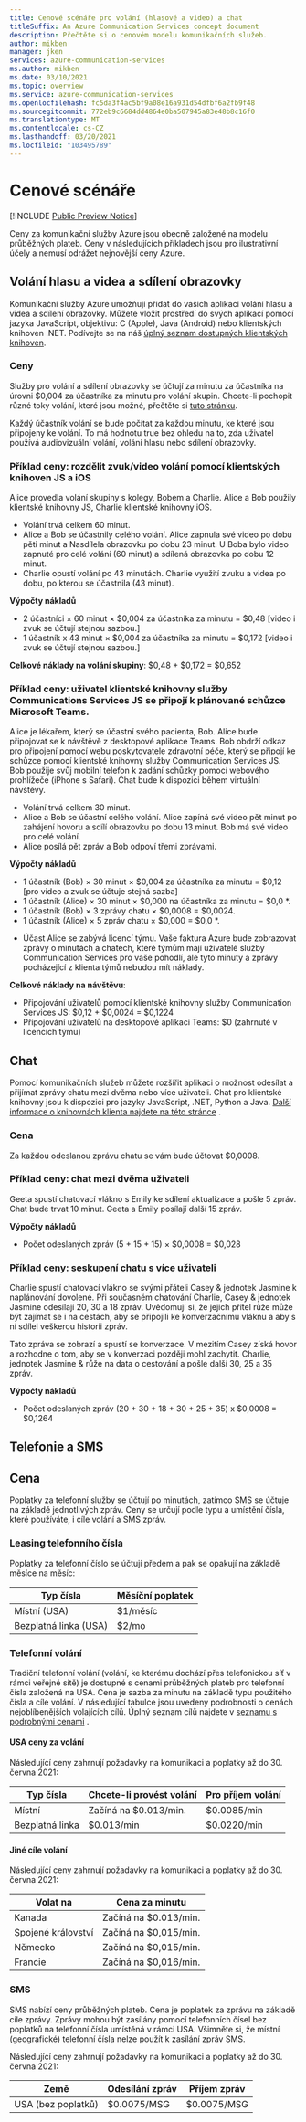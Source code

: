 ```yaml
---
title: Cenové scénáře pro volání (hlasové a video) a chat
titleSuffix: An Azure Communication Services concept document
description: Přečtěte si o cenovém modelu komunikačních služeb.
author: mikben
manager: jken
services: azure-communication-services
ms.author: mikben
ms.date: 03/10/2021
ms.topic: overview
ms.service: azure-communication-services
ms.openlocfilehash: fc5da3f4ac5bf9a08e16a931d54dfbf6a2fb9f48
ms.sourcegitcommit: 772eb9c6684dd4864e0ba507945a83e48b8c16f0
ms.translationtype: MT
ms.contentlocale: cs-CZ
ms.lasthandoff: 03/20/2021
ms.locfileid: "103495789"
---
```

# <a name="pricing-scenarios"></a>Cenové scénáře

[!INCLUDE [Public Preview Notice](../includes/public-preview-include.md)]


Ceny za komunikační služby Azure jsou obecně založené na modelu průběžných plateb. Ceny v následujících příkladech jsou pro ilustrativní účely a nemusí odrážet nejnovější ceny Azure.

## <a name="voicevideo-calling-and-screen-sharing"></a>Volání hlasu a videa a sdílení obrazovky

Komunikační služby Azure umožňují přidat do vašich aplikací volání hlasu a videa a sdílení obrazovky. Můžete vložit prostředí do svých aplikací pomocí jazyka JavaScript, objektivu: C (Apple), Java (Android) nebo klientských knihoven .NET. Podívejte se na náš [úplný seznam dostupných klientských knihoven](./sdk-options.md).

### <a name="pricing"></a>Ceny

Služby pro volání a sdílení obrazovky se účtují za minutu za účastníka na úrovni $0,004 za účastníka za minutu pro volání skupin. Chcete-li pochopit různé toky volání, které jsou možné, přečtěte si [tuto stránku](./call-flows.md).

Každý účastník volání se bude počítat za každou minutu, ke které jsou připojeny ke volání. To má hodnotu true bez ohledu na to, zda uživatel používá audiovizuální volání, volání hlasu nebo sdílení obrazovky.

### <a name="pricing-example-group-audiovideo-call-using-js-and-ios-client-libraries"></a>Příklad ceny: rozdělit zvuk/video volání pomocí klientských knihoven JS a iOS

Alice provedla volání skupiny s kolegy, Bobem a Charlie. Alice a Bob použily klientské knihovny JS, Charlie klientské knihovny iOS.

- Volání trvá celkem 60 minut.
- Alice a Bob se účastnily celého volání. Alice zapnula své video po dobu pěti minut a Nasdílela obrazovku po dobu 23 minut. U Boba bylo video zapnuté pro celé volání (60 minut) a sdílená obrazovka po dobu 12 minut.
- Charlie opustí volání po 43 minutách. Charlie využití zvuku a videa po dobu, po kterou se účastnila (43 minut).

**Výpočty nákladů**

- 2 účastníci × 60 minut × $0,004 za účastníka za minutu = $0,48 [video i zvuk se účtují stejnou sazbou.]
- 1 účastník x 43 minut × $0,004 za účastníka za minutu = $0,172 [video i zvuk se účtují stejnou sazbou.]

**Celkové náklady na volání skupiny**: $0,48 + $0,172 = $0,652

### <a name="pricing-example-a-user-of-the-communication-services-js-client-library-joins-a-scheduled-microsoft-teams-meeting"></a>Příklad ceny: uživatel klientské knihovny služby Communications Services JS se připojí k plánované schůzce Microsoft Teams.

Alice je lékařem, který se účastní svého pacienta, Bob. Alice bude připojovat se k návštěvě z desktopové aplikace Teams. Bob obdrží odkaz pro připojení pomocí webu poskytovatele zdravotní péče, který se připojí ke schůzce pomocí klientské knihovny služby Communication Services JS. Bob použije svůj mobilní telefon k zadání schůzky pomocí webového prohlížeče (iPhone s Safari). Chat bude k dispozici během virtuální návštěvy.

- Volání trvá celkem 30 minut.
- Alice a Bob se účastní celého volání. Alice zapíná své video pět minut po zahájení hovoru a sdílí obrazovku po dobu 13 minut. Bob má své video pro celé volání.
- Alice posílá pět zpráv a Bob odpoví třemi zprávami.


**Výpočty nákladů**

- 1 účastník (Bob) × 30 minut × $0,004 za účastníka za minutu = $0,12 [pro video a zvuk se účtuje stejná sazba]
- 1 účastník (Alice) × 30 minut × $0,000 na účastníka za minutu = $0,0 *.
- 1 účastník (Bob) × 3 zprávy chatu × $0,0008 = $0,0024.
- 1 účastník (Alice) × 5 zpráv chatu × $0,000 = $0,0 *.

* Účast Alice se zabývá licencí týmu. Vaše faktura Azure bude zobrazovat zprávy o minutách a chatech, které týmům mají uživatelé služby Communication Services pro vaše pohodlí, ale tyto minuty a zprávy pocházející z klienta týmů nebudou mít náklady.

**Celkové náklady na návštěvu**:
- Připojování uživatelů pomocí klientské knihovny služby Communication Services JS: $0,12 + $0,0024 = $0,1224
- Připojování uživatelů na desktopové aplikaci Teams: $0 (zahrnuté v licencích týmu)


## <a name="chat"></a>Chat

Pomocí komunikačních služeb můžete rozšířit aplikaci o možnost odesílat a přijímat zprávy chatu mezi dvěma nebo více uživateli. Chat pro klientské knihovny jsou k dispozici pro jazyky JavaScript, .NET, Python a Java. [Další informace o knihovnách klienta najdete na této stránce](./sdk-options.md) .

### <a name="price"></a>Cena

Za každou odeslanou zprávu chatu se vám bude účtovat $0,0008.

### <a name="pricing-example-chat-between-two-users"></a>Příklad ceny: chat mezi dvěma uživateli

Geeta spustí chatovací vlákno s Emily ke sdílení aktualizace a pošle 5 zpráv. Chat bude trvat 10 minut. Geeta a Emily posílají další 15 zpráv.

**Výpočty nákladů**
- Počet odeslaných zpráv (5 + 15 + 15) × $0,0008 = $0,028

### <a name="pricing-example-group-chat-with-multiple-users"></a>Příklad ceny: seskupení chatu s více uživateli

Charlie spustí chatovací vlákno se svými přáteli Casey & jednotek Jasmine k naplánování dovolené. Při současném chatování Charlie, Casey & jednotek Jasmine odesílají 20, 30 a 18 zpráv. Uvědomují si, že jejich přítel růže může být zajímat se i na cestách, aby se připojili ke konverzačnímu vláknu a aby s ní sdílel veškerou historii zpráv.

Tato zpráva se zobrazí a spustí se konverzace. V mezitím Casey získá hovor a rozhodne o tom, aby se v konverzaci později mohl zachytit. Charlie, jednotek Jasmine & růže na data o cestování a pošle další 30, 25 a 35 zpráv.

**Výpočty nákladů**

- Počet odeslaných zpráv (20 + 30 + 18 + 30 + 25 + 35) x $0,0008 = $0,1264


## <a name="telephony-and-sms"></a>Telefonie a SMS

## <a name="price"></a>Cena

Poplatky za telefonní služby se účtují po minutách, zatímco SMS se účtuje na základě jednotlivých zpráv. Ceny se určují podle typu a umístění čísla, které používáte, i cíle volání a SMS zpráv.

### <a name="telephone-number-leasing"></a>Leasing telefonního čísla

Poplatky za telefonní číslo se účtují předem a pak se opakují na základě měsíce na měsíc:

|Typ čísla   |Měsíční poplatek   |
|--------------|-----------|
|Místní (USA)     |$1/měsíc        |
|Bezplatná linka (USA) |$2/mo |


### <a name="telephone-calling"></a>Telefonní volání

Tradiční telefonní volání (volání, ke kterému dochází přes telefonickou síť v rámci veřejné sítě) je dostupné s cenami průběžných plateb pro telefonní čísla založená na USA. Cena je sazba za minutu na základě typu použitého čísla a cíle volání. V následující tabulce jsou uvedeny podrobnosti o cenách nejoblíbenějších volajících cílů. Úplný seznam cílů najdete v [seznamu s podrobnými cenami](https://github.com/Azure/Communication/blob/master/pricing/communication-services-pstn-rates.csv) .


#### <a name="united-states-calling-prices"></a>USA ceny za volání

Následující ceny zahrnují požadavky na komunikaci a poplatky až do 30. června 2021:

|Typ čísla   |Chcete-li provést volání   |Pro příjem volání|
|--------------|-----------|------------|
|Místní     |Začíná na $0.013/min.       |$0.0085/min        |
|Bezplatná linka |$0.013/min   |$0.0220/min |

#### <a name="other-calling-destinations"></a>Jiné cíle volání

Následující ceny zahrnují požadavky na komunikaci a poplatky až do 30. června 2021:

|Volat na   |Cena za minutu|
|-----------|------------|
|Kanada     |Začíná na $0.013/min.   |
|Spojené království     |Začíná na $0,015/min.   |
|Německo     |Začíná na $0,015/min.   |
|Francie     |Začíná na $0,016/min.   |


### <a name="sms"></a>SMS

SMS nabízí ceny průběžných plateb. Cena je poplatek za zprávu na základě cíle zprávy. Zprávy mohou být zasílány pomocí telefonních čísel bez poplatků na telefonní čísla umístěná v rámci USA. Všimněte si, že místní (geografické) telefonní čísla nelze použít k zasílání zpráv SMS.

Následující ceny zahrnují požadavky na komunikaci a poplatky až do 30. června 2021:

|Země   |Odesílání zpráv|Příjem zpráv|
|-----------|------------|------------|
|USA (bez poplatků)    |$0.0075/MSG   | $0.0075/MSG |
